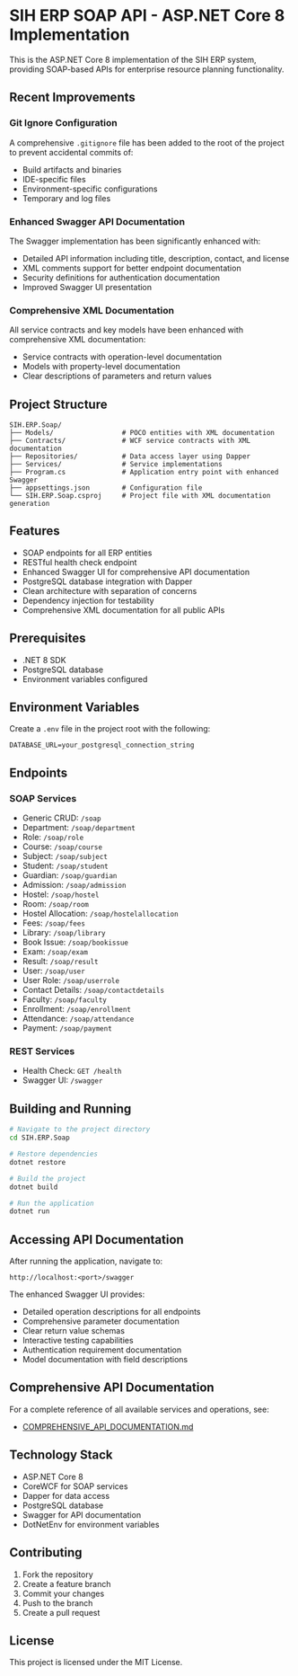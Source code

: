 # SIH ERP SOAP API - ASP.NET Core 8 Implementation

This is the ASP.NET Core 8 implementation of the SIH ERP system, providing SOAP-based APIs for enterprise resource planning functionality.

## Recent Improvements

### Git Ignore Configuration
A comprehensive `.gitignore` file has been added to the root of the project to prevent accidental commits of:
- Build artifacts and binaries
- IDE-specific files
- Environment-specific configurations
- Temporary and log files

### Enhanced Swagger API Documentation
The Swagger implementation has been significantly enhanced with:
- Detailed API information including title, description, contact, and license
- XML comments support for better endpoint documentation
- Security definitions for authentication documentation
- Improved Swagger UI presentation

### Comprehensive XML Documentation
All service contracts and key models have been enhanced with comprehensive XML documentation:
- Service contracts with operation-level documentation
- Models with property-level documentation
- Clear descriptions of parameters and return values

## Project Structure

```
SIH.ERP.Soap/
├── Models/                 # POCO entities with XML documentation
├── Contracts/              # WCF service contracts with XML documentation
├── Repositories/           # Data access layer using Dapper
├── Services/               # Service implementations
├── Program.cs              # Application entry point with enhanced Swagger
├── appsettings.json        # Configuration file
└── SIH.ERP.Soap.csproj     # Project file with XML documentation generation
```

## Features

- SOAP endpoints for all ERP entities
- RESTful health check endpoint
- Enhanced Swagger UI for comprehensive API documentation
- PostgreSQL database integration with Dapper
- Clean architecture with separation of concerns
- Dependency injection for testability
- Comprehensive XML documentation for all public APIs

## Prerequisites

- .NET 8 SDK
- PostgreSQL database
- Environment variables configured

## Environment Variables

Create a `.env` file in the project root with the following:

```env
DATABASE_URL=your_postgresql_connection_string
```

## Endpoints

### SOAP Services

- Generic CRUD: `/soap` 
- Department: `/soap/department`
- Role: `/soap/role`
- Course: `/soap/course`
- Subject: `/soap/subject`
- Student: `/soap/student`
- Guardian: `/soap/guardian`
- Admission: `/soap/admission`
- Hostel: `/soap/hostel`
- Room: `/soap/room`
- Hostel Allocation: `/soap/hostelallocation`
- Fees: `/soap/fees`
- Library: `/soap/library`
- Book Issue: `/soap/bookissue`
- Exam: `/soap/exam`
- Result: `/soap/result`
- User: `/soap/user`
- User Role: `/soap/userrole`
- Contact Details: `/soap/contactdetails`
- Faculty: `/soap/faculty`
- Enrollment: `/soap/enrollment`
- Attendance: `/soap/attendance`
- Payment: `/soap/payment`

### REST Services

- Health Check: `GET /health`
- Swagger UI: `/swagger`

## Building and Running

```bash
# Navigate to the project directory
cd SIH.ERP.Soap

# Restore dependencies
dotnet restore

# Build the project
dotnet build

# Run the application
dotnet run
```

## Accessing API Documentation

After running the application, navigate to:
```
http://localhost:<port>/swagger
```

The enhanced Swagger UI provides:
- Detailed operation descriptions for all endpoints
- Comprehensive parameter documentation
- Clear return value schemas
- Interactive testing capabilities
- Authentication requirement documentation
- Model documentation with field descriptions

## Comprehensive API Documentation

For a complete reference of all available services and operations, see:
- [COMPREHENSIVE_API_DOCUMENTATION.md](file://d:\A%20code\Neon\SIH-2K25-TESTING\Backend\SIH.ERP.Soap\COMPREHENSIVE_API_DOCUMENTATION.md)

## Technology Stack

- ASP.NET Core 8
- CoreWCF for SOAP services
- Dapper for data access
- PostgreSQL database
- Swagger for API documentation
- DotNetEnv for environment variables

## Contributing

1. Fork the repository
2. Create a feature branch
3. Commit your changes
4. Push to the branch
5. Create a pull request

## License

This project is licensed under the MIT License.